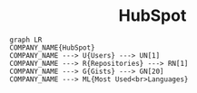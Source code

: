 <h1 align="center">HubSpot</h1>

```mermaid
graph LR
COMPANY_NAME{HubSpot}
COMPANY_NAME ---> U{Users} ---> UN[1]
COMPANY_NAME ---> R{Repositories} ---> RN[1]
COMPANY_NAME ---> G{Gists} ---> GN[20]
COMPANY_NAME ---> ML{Most Used<br>Languages}
```
